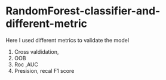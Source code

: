 # RandomForest-classifier-and-different-metric
Here I used different metrics to validate the model 
1. Cross valdidation,
2. OOB
3. Roc ,AUC
4. Presision, recal F1 score 

